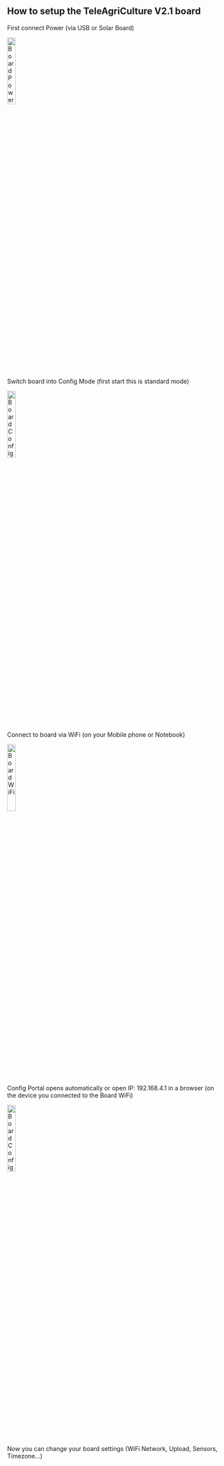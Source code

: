 ## How to setup the TeleAgriCulture V2.1 board

First connect Power (via USB or Solar Board)

<img src="https://gitlab.com/teleagriculture/community/-/blob/main/teleAgriCulture%20Board%20V2.1/Docu/pictures/board_power.jpg" alt="Board Power" width="20%" height="20%">

Switch board into Config Mode (first start this is standard mode)

<img src="https://gitlab.com/teleagriculture/community/-/blob/main/teleAgriCulture%20Board%20V2.1/Docu/pictures/board_config.jpg" alt="Board Config Mode" width="20%" height="20%">

Connect to board via WiFi (on your Mobile phone or Notebook)

<img src="https://gitlab.com/teleagriculture/community/-/blob/main/teleAgriCulture%20Board%20V2.1/Docu/pictures/board_wifi.jpg" alt="Board WiFi" width="20%" height="20%">

Config Portal opens automatically or open IP: 192.168.4.1 in a browser (on the device you connected to the Board WiFi)

<img src="https://gitlab.com/teleagriculture/community/-/blob/main/teleAgriCulture%20Board%20V2.1/Docu/pictures/board_config_page.jpg" alt="Board Config Page" width="20%" height="20%">

Now you can change your board settings (WiFi Network, Upload, Sensors, Timezone...)